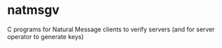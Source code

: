 # natmsgv
C programs for Natural Message clients to verify servers (and for server operator to generate keys)
